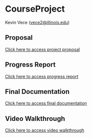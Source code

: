 # CourseProject

Kevin Vece (vece2@illinois.edu)

## Proposal

[Click here to access project proposal](./Proposal.md)

## Progress Report

[Click here to access progress report](./ProgressReport.md)

## Final Documentation

[Click here to access final documentation](./FinalDocumentation.md)

## Video Walkthrough

[Click here to access video walkthrough](https://drive.google.com/file/d/1FvNKbJVZ80TjNzW83hzpURGc22eaboUh/view?usp=sharing)
